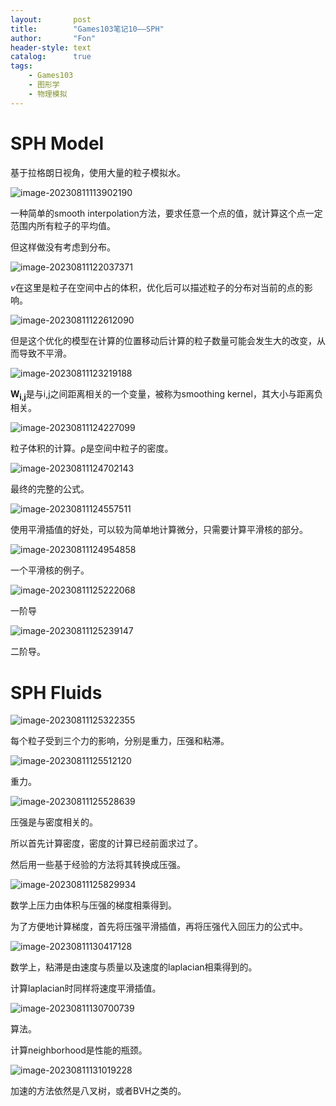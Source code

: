 ```yaml
---
layout:       post
title:        "Games103笔记10——SPH"
author:       "Fon"
header-style: text
catalog:      true
tags:
    - Games103
    - 图形学
    - 物理模拟
---
```




# SPH Model

基于拉格朗日视角，使用大量的粒子模拟水。

![image-20230811113902190](https://raw.githubusercontent.com/achmli/achmli.github.io/master/img/Games103/10/image-20230811113902190.png)

一种简单的smooth interpolation方法，要求任意一个点的值，就计算这个点一定范围内所有粒子的平均值。

但这样做没有考虑到分布。

![image-20230811122037371](https://raw.githubusercontent.com/achmli/achmli.github.io/master/img/Games103/10/image-20230811122037371.png)

<em>v</em>在这里是粒子在空间中占的体积，优化后可以描述粒子的分布对当前的点的影响。

![image-20230811122612090](https://raw.githubusercontent.com/achmli/achmli.github.io/master/img/Games103/10/image-20230811122612090.png)

但是这个优化的模型在计算的位置移动后计算的粒子数量可能会发生大的改变，从而导致不平滑。

![image-20230811123219188](https://raw.githubusercontent.com/achmli/achmli.github.io/master/img/Games103/10/image-20230811123219188.png)

<strong>W<sub>i,j</sub></strong>是与i,j之间距离相关的一个变量，被称为smoothing kernel，其大小与距离负相关。

![image-20230811124227099](https://raw.githubusercontent.com/achmli/achmli.github.io/master/img/Games103/10/image-20230811124227099.png)

粒子体积的计算。ρ是空间中粒子的密度。

![image-20230811124702143](https://raw.githubusercontent.com/achmli/achmli.github.io/master/img/Games103/10/image-20230811124702143.png)

最终的完整的公式。

![image-20230811124557511](https://raw.githubusercontent.com/achmli/achmli.github.io/master/img/Games103/10/image-20230811124557511.png)

使用平滑插值的好处，可以较为简单地计算微分，只需要计算平滑核的部分。

![image-20230811124954858](https://raw.githubusercontent.com/achmli/achmli.github.io/master/img/Games103/10/image-20230811124954858.png)

一个平滑核的例子。

![image-20230811125222068](https://raw.githubusercontent.com/achmli/achmli.github.io/master/img/Games103/10/image-20230811125222068.png)

一阶导

![image-20230811125239147](https://raw.githubusercontent.com/achmli/achmli.github.io/master/img/Games103/10/image-20230811125239147.png)

二阶导。

# SPH Fluids

![image-20230811125322355](https://raw.githubusercontent.com/achmli/achmli.github.io/master/img/Games103/10/image-20230811125322355.png)

每个粒子受到三个力的影响，分别是重力，压强和粘滞。

![image-20230811125512120](https://raw.githubusercontent.com/achmli/achmli.github.io/master/img/Games103/10/image-20230811125512120.png)

重力。

![image-20230811125528639](https://raw.githubusercontent.com/achmli/achmli.github.io/master/img/Games103/10/image-20230811125528639.png)

压强是与密度相关的。

所以首先计算密度，密度的计算已经前面求过了。

然后用一些基于经验的方法将其转换成压强。

![image-20230811125829934](https://raw.githubusercontent.com/achmli/achmli.github.io/master/img/Games103/10/image-20230811125829934.png)

数学上压力由体积与压强的梯度相乘得到。

为了方便地计算梯度，首先将压强平滑插值，再将压强代入回压力的公式中。

![image-20230811130417128](https://raw.githubusercontent.com/achmli/achmli.github.io/master/img/Games103/10/image-20230811130417128.png)

数学上，粘滞是由速度与质量以及速度的laplacian相乘得到的。

计算laplacian时同样将速度平滑插值。

![image-20230811130700739](https://raw.githubusercontent.com/achmli/achmli.github.io/master/img/Games103/10/image-20230811130700739.png)

算法。

计算neighborhood是性能的瓶颈。

![image-20230811131019228](https://raw.githubusercontent.com/achmli/achmli.github.io/master/img/Games103/10/image-20230811131019228.png)

加速的方法依然是八叉树，或者BVH之类的。